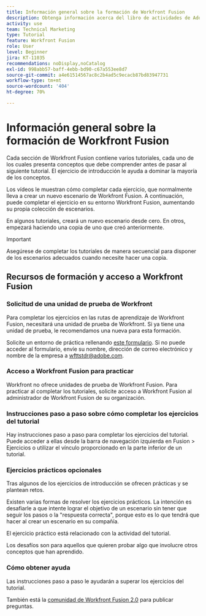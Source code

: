 ```yaml
---
title: Información general sobre la formación de Workfront Fusion
description: Obtenga información acerca del libro de actividades de Adobe Workfront Fusion y cómo obtener una cuenta de unidad de prueba de Workfront.
activity: use
team: Technical Marketing
type: Tutorial
feature: Workfront Fusion
role: User
level: Beginner
jira: KT-11035
recommendations: noDisplay,noCatalog
exl-id: 998abb57-baff-4ebb-bd90-c67a553ee8d7
source-git-commit: a4e61514567ac8c2b4ad5c9ecacb87bd83947731
workflow-type: tm+mt
source-wordcount: '404'
ht-degree: 70%

---
```


# Información general sobre la formación de Workfront Fusion

Cada sección de Workfront Fusion contiene varios tutoriales, cada uno de los cuales presenta conceptos que debe comprender antes de pasar al siguiente tutorial. El ejercicio de introducción le ayuda a dominar la mayoría de los conceptos.

Los vídeos le muestran cómo completar cada ejercicio, que normalmente lleva a crear un nuevo escenario de Workfront Fusion. A continuación, puede completar el ejercicio en su entorno Workfront Fusion, aumentando su propia colección de escenarios.

En algunos tutoriales, creará un nuevo escenario desde cero. En otros, empezará haciendo una copia de uno que creó anteriormente.

>[!IMPORTANT]
>
>Asegúrese de completar los tutoriales de manera secuencial para disponer de los escenarios adecuados cuando necesite hacer una copia.

## Recursos de formación y acceso a Workfront Fusion

### Solicitud de una unidad de prueba de Workfront

Para completar los ejercicios en las rutas de aprendizaje de Workfront Fusion, necesitará una unidad de prueba de Workfront. Si ya tiene una unidad de prueba, le recomendamos una nueva para esta formación.

Solicite un entorno de práctica rellenando [este formulario](https://forms.office.com/r/f1J8HRGrNY). Si no puede acceder al formulario, envíe su nombre, dirección de correo electrónico y nombre de la empresa a wfttstdr@adobe.com.

### Acceso a Workfront Fusion para practicar

Workfront no ofrece unidades de prueba de Workfront Fusion. Para practicar al completar los tutoriales, solicite acceso a Workfront Fusion al administrador de Workfront Fusion de su organización.

### Instrucciones paso a paso sobre cómo completar los ejercicios del tutorial

Hay instrucciones paso a paso para completar los ejercicios del tutorial. Puede acceder a ellas desde la barra de navegación izquierda en Fusion > Ejercicios o utilizar el vínculo proporcionado en la parte inferior de un tutorial.

### Ejercicios prácticos opcionales

Tras algunos de los ejercicios de introducción se ofrecen prácticas y se plantean retos.

Existen varias formas de resolver los ejercicios prácticos. La intención es desafiarle a que intente lograr el objetivo de un escenario sin tener que seguir los pasos o la &quot;respuesta correcta&quot;, porque esto es lo que tendrá que hacer al crear un escenario en su compañía.

El ejercicio práctico está relacionado con la actividad del tutorial.

Los desafíos son para aquellos que quieren probar algo que involucre otros conceptos que han aprendido.

### Cómo obtener ayuda

Las instrucciones paso a paso le ayudarán a superar los ejercicios del tutorial.

También está la [comunidad de Workfront Fusion 2.0](https://experienceleaguecommunities.adobe.com/t5/workfront-fusion-2-0/ct-p/workfront-fusion-2) para publicar preguntas.
